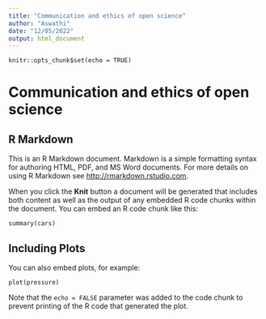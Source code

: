 ```yaml
---
title: "Communication and ethics of open science"
author: "Aswathi"
date: "12/05/2022"
output: html_document
---
```


```{r setup, include=FALSE}
knitr::opts_chunk$set(echo = TRUE)
```

# Communication and ethics of open science

## R Markdown

This is an R Markdown document. Markdown is a simple formatting syntax for authoring HTML, PDF, and MS Word documents. For more details on using R Markdown see <http://rmarkdown.rstudio.com>.

When you click the **Knit** button a document will be generated that includes both content as well as the output of any embedded R code chunks within the document. You can embed an R code chunk like this:

```{r cars}
summary(cars)
```

## Including Plots

You can also embed plots, for example:

```{r pressure, echo=FALSE}
plot(pressure)
```

Note that the `echo = FALSE` parameter was added to the code chunk to prevent printing of the R code that generated the plot.
